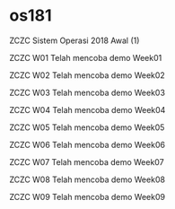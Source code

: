 # os181
ZCZC Sistem Operasi 2018 Awal (1)

ZCZC W01  Telah mencoba demo Week01

ZCZC W02  Telah mencoba demo Week02

ZCZC W03  Telah mencoba demo Week03

ZCZC W04  Telah mencoba demo Week04

ZCZC W05  Telah mencoba demo Week05

ZCZC W06 Telah mencoba demo Week06

ZCZC W07 Telah mencoba demo Week07

ZCZC W08 Telah mencoba demo Week08

ZCZC W09 Telah mencoba demo Week09
